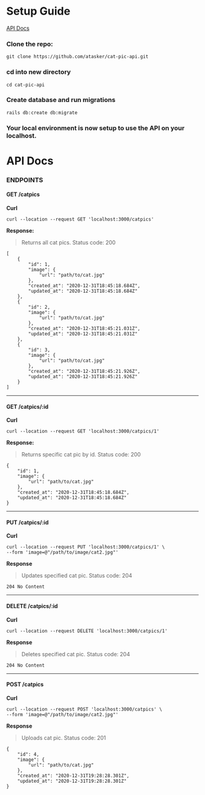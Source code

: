 # Setup Guide

[API Docs](#api-docs)

### Clone the repo:

```
git clone https://github.com/atasker/cat-pic-api.git
```

### cd into new directory

```
cd cat-pic-api
```

### Create database and run migrations

```
rails db:create db:migrate
```

### Your local environment is now setup to use the API on your localhost.

# API Docs

### ENDPOINTS

#### GET /catpics

**Curl**

```lang-bash
curl --location --request GET 'localhost:3000/catpics'
```

**Response:**

> Returns all cat pics.
> Status code: 200

```
[
    {
        "id": 1,
        "image": {
            "url": "path/to/cat.jpg"
        },
        "created_at": "2020-12-31T18:45:18.684Z",
        "updated_at": "2020-12-31T18:45:18.684Z"
    },
    {
        "id": 2,
        "image": {
            "url": "path/to/cat.jpg"
        },
        "created_at": "2020-12-31T18:45:21.031Z",
        "updated_at": "2020-12-31T18:45:21.031Z"
    },
    {
        "id": 3,
        "image": {
            "url": "path/to/cat.jpg"
        },
        "created_at": "2020-12-31T18:45:21.926Z",
        "updated_at": "2020-12-31T18:45:21.926Z"
    }
]
```

---

#### GET /catpics/:id

**Curl**

```lang-bash
curl --location --request GET 'localhost:3000/catpics/1'
```

**Response:**

> Returns specific cat pic by id.
> Status code: 200

```
{
    "id": 1,
    "image": {
        "url": "path/to/cat.jpg"
    },
    "created_at": "2020-12-31T18:45:18.684Z",
    "updated_at": "2020-12-31T18:45:18.684Z"
}
```

---

#### PUT /catpics/:id

**Curl**

```lang-bash
curl --location --request PUT 'localhost:3000/catpics/1' \
--form 'image=@"/path/to/image/cat2.jpg"'
```

**Response**

> Updates specified cat pic.
> Status code: 204

```
204 No Content
```

---

#### DELETE /catpics/:id

**Curl**

```lang-bash
curl --location --request DELETE 'localhost:3000/catpics/1'
```

**Response**

> Deletes specified cat pic.
> Status code: 204

```
204 No Content
```

---

#### POST /catpics

**Curl**

```lang-bash
curl --location --request POST 'localhost:3000/catpics' \
--form 'image=@"/path/to/image/cat2.jpg"'
```

**Response**

> Uploads cat pic.
> Status code: 201

```
{
    "id": 4,
    "image": {
        "url": "path/to/cat.jpg"
    },
    "created_at": "2020-12-31T19:28:28.301Z",
    "updated_at": "2020-12-31T19:28:28.301Z"
}
```